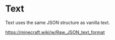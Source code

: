 # Text

Text uses the same JSON structure as vanilla text.

https://minecraft.wiki/w/Raw_JSON_text_format